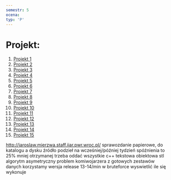 ```yaml
---
semestr: 5
ocena: 
typ: 'P'
---
```


# Projekt:
1. [Projekt 1](/Notatki/Semestr%205/Projektowanie%20efektywnych%20algorytm%C3%B3w/Projekt/Projekt%201/Projekt%201.md)
2. [Projekt 2](/Notatki/Semestr%205/Projektowanie%20efektywnych%20algorytm%C3%B3w/Projekt/Projekt%202/Projekt%202.md)
3. [Projekt 3](/Notatki/Semestr%205/Projektowanie%20efektywnych%20algorytm%C3%B3w/Projekt/Projekt%203/Projekt%203.md)
4. [Projekt 4](/Notatki/Semestr%205/Projektowanie%20efektywnych%20algorytm%C3%B3w/Projekt/Projekt%204/Projekt%204.md)
5. [Projekt 5](/Notatki/Semestr%205/Projektowanie%20efektywnych%20algorytm%C3%B3w/Projekt/Projekt%205/Projekt%205.md)
6. [Projekt 6](/Notatki/Semestr%205/Projektowanie%20efektywnych%20algorytm%C3%B3w/Projekt/Projekt%206/Projekt%206.md)
7. [Projekt 7](/Notatki/Semestr%205/Projektowanie%20efektywnych%20algorytm%C3%B3w/Projekt/Projekt%207/Projekt%207.md)
8. [Projekt 8](/Notatki/Semestr%205/Projektowanie%20efektywnych%20algorytm%C3%B3w/Projekt/Projekt%208/Projekt%208.md)
9. [Projekt 9](/Notatki/Semestr%205/Projektowanie%20efektywnych%20algorytm%C3%B3w/Projekt/Projekt%209/Projekt%209.md)
10. [Projekt 10](/Notatki/Semestr%205/Projektowanie%20efektywnych%20algorytm%C3%B3w/Projekt/Projekt%2010/Projekt%2010.md)
11. [Projekt 11](/Notatki/Semestr%205/Projektowanie%20efektywnych%20algorytm%C3%B3w/Projekt/Projekt%2011/Projekt%2011.md)
12. [Projekt 12](/Notatki/Semestr%205/Projektowanie%20efektywnych%20algorytm%C3%B3w/Projekt/Projekt%2012/Projekt%2012.md)
13. [Projekt 13](/Notatki/Semestr%205/Projektowanie%20efektywnych%20algorytm%C3%B3w/Projekt/Projekt%2013/Projekt%2013.md)
14. [Projekt 14](/Notatki/Semestr%205/Projektowanie%20efektywnych%20algorytm%C3%B3w/Projekt/Projekt%2014/Projekt%2014.md)
15. [Projekt 15](/Notatki/Semestr%205/Projektowanie%20efektywnych%20algorytm%C3%B3w/Projekt/Projekt%2015/Projekt%2015.md)

http://jaroslaw.mierzwa.staff.iiar.pwr.wroc.pl/
sprawozdanie papierowe, do katalogu a dysku źródło
podzieł na wcześniej/później
tydzień spóźnienia to 25% mniej otrzymanej
trzeba oddać wszystkie
c++ tekstowa obiektowa stl
algorytm asymetryczny problem komiwojarzera
z gotowych zestawów danych korzystamy
wersja release 
13-14/min w bruteforce
wyswietlić ile się wykonuje

